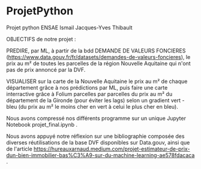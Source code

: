 # ProjetPython
Projet python ENSAE Ismail Jacques-Yves Thibault

OBJECTIFS de notre projet :

PREDIRE, par ML, à partir de la bdd DEMANDE DE VALEURS FONCIERES (https://www.data.gouv.fr/fr/datasets/demandes-de-valeurs-foncieres),
le prix au m² de toutes les parcelles de la région Nouvelle Aquitaine qui n'ont pas de prix annoncé par la DVF.

VISUALISER sur la carte de la Nouvelle Aquitaine le prix au m² de chaque département grâce à nos prédictions par ML, puis faire une carte interractive grâce à Folium parcelles par parcelles du prix au m² du département de la Gironde (pour éviter les lags) selon un gradient vert - bleu (du prix au m² le moins cher en vert à celui le plus cher en bleu).

Nous avons compressé nos différents programme sur un unique Jupyter Notebook projet_final.ipynb .

Nous avons appuyé notre réflexion sur une bibliographie composée des diverses réutilisations de la base DVF disponibles sur Data.gouv, ainsi que de l'article https://hureauxarnaud.medium.com/projet-estimateur-de-prix-dun-bien-immobilier-bas%C3%A9-sur-du-machine-learning-ae578fdacaca .
